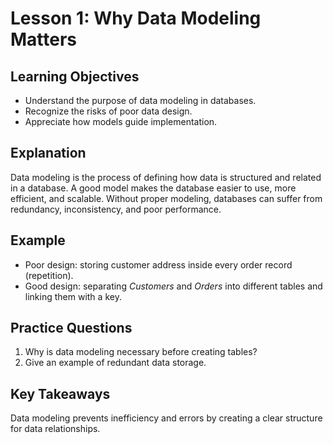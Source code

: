 # Lesson 1: Why Data Modeling Matters

## Learning Objectives
- Understand the purpose of data modeling in databases.
- Recognize the risks of poor data design.
- Appreciate how models guide implementation.

## Explanation
Data modeling is the process of defining how data is structured and related in a database. A good model makes the database easier to use, more efficient, and scalable. Without proper modeling, databases can suffer from redundancy, inconsistency, and poor performance.

## Example
- Poor design: storing customer address inside every order record (repetition).
- Good design: separating *Customers* and *Orders* into different tables and linking them with a key.

## Practice Questions
1. Why is data modeling necessary before creating tables?
2. Give an example of redundant data storage.

## Key Takeaways
Data modeling prevents inefficiency and errors by creating a clear structure for data relationships.
